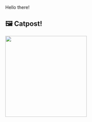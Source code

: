 Hello there!



## 🖼️ Catpost!

<sub>
    <img src="https://cdn2.thecatapi.com/images/bne.jpg" height="256">
</sub>

